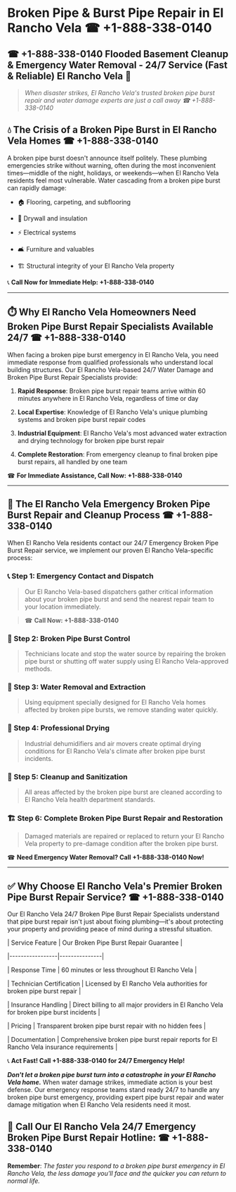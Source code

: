 # Broken Pipe & Burst Pipe Repair in El Rancho Vela ☎ +1-888-338-0140  
## ☎ +1-888-338-0140 Flooded Basement Cleanup & Emergency Water Removal - 24/7 Service (Fast & Reliable) El Rancho Vela 🚨  

> *When disaster strikes, El Rancho Vela's trusted broken pipe burst repair and water damage experts are just a call away ☎ +1-888-338-0140*  

## 💧 The Crisis of a Broken Pipe Burst in El Rancho Vela Homes ☎ +1-888-338-0140  

A broken pipe burst doesn't announce itself politely. These plumbing emergencies strike without warning, often during the most inconvenient times—middle of the night, holidays, or weekends—when El Rancho Vela residents feel most vulnerable. Water cascading from a broken pipe burst can rapidly damage:  

* 🏠 Flooring, carpeting, and subflooring  
* 🧱 Drywall and insulation  
* ⚡ Electrical systems  
* 🛋️ Furniture and valuables  
* 🏗️ Structural integrity of your El Rancho Vela property  

📞 **Call Now for Immediate Help: +1-888-338-0140**  

---  

## ⏱️ Why El Rancho Vela Homeowners Need Broken Pipe Burst Repair Specialists Available 24/7 ☎ +1-888-338-0140  

When facing a broken pipe burst emergency in El Rancho Vela, you need immediate response from qualified professionals who understand local building structures. Our El Rancho Vela-based 24/7 Water Damage and Broken Pipe Burst Repair Specialists provide:  

1. **Rapid Response**: Broken pipe burst repair teams arrive within 60 minutes anywhere in El Rancho Vela, regardless of time or day  
2. **Local Expertise**: Knowledge of El Rancho Vela's unique plumbing systems and broken pipe burst repair codes  
3. **Industrial Equipment**: El Rancho Vela's most advanced water extraction and drying technology for broken pipe burst repair  
4. **Complete Restoration**: From emergency cleanup to final broken pipe burst repairs, all handled by one team  

☎ **For Immediate Assistance, Call Now: +1-888-338-0140**  

---  

## 🔧 The El Rancho Vela Emergency Broken Pipe Burst Repair and Cleanup Process ☎ +1-888-338-0140  

When El Rancho Vela residents contact our 24/7 Emergency Broken Pipe Burst Repair service, we implement our proven El Rancho Vela-specific process:  

### 📞 Step 1: Emergency Contact and Dispatch  
> Our El Rancho Vela-based dispatchers gather critical information about your broken pipe burst and send the nearest repair team to your location immediately.  
> ☎ **Call Now: +1-888-338-0140**  

### 🚿 Step 2: Broken Pipe Burst Control  
> Technicians locate and stop the water source by repairing the broken pipe burst or shutting off water supply using El Rancho Vela-approved methods.  

### 🌊 Step 3: Water Removal and Extraction  
> Using equipment specially designed for El Rancho Vela homes affected by broken pipe bursts, we remove standing water quickly.  

### 💨 Step 4: Professional Drying  
> Industrial dehumidifiers and air movers create optimal drying conditions for El Rancho Vela's climate after broken pipe burst incidents.  

### 🧼 Step 5: Cleanup and Sanitization  
> All areas affected by the broken pipe burst are cleaned according to El Rancho Vela health department standards.  

### 🏗️ Step 6: Complete Broken Pipe Burst Repair and Restoration  
> Damaged materials are repaired or replaced to return your El Rancho Vela property to pre-damage condition after the broken pipe burst.  

☎ **Need Emergency Water Removal? Call +1-888-338-0140 Now!**  

---  

## ✅ Why Choose El Rancho Vela's Premier Broken Pipe Burst Repair Service? ☎ +1-888-338-0140  

Our El Rancho Vela 24/7 Broken Pipe Burst Repair Specialists understand that pipe burst repair isn't just about fixing plumbing—it's about protecting your property and providing peace of mind during a stressful situation.  

| Service Feature | Our Broken Pipe Burst Repair Guarantee |  
|-----------------|---------------|  
| Response Time | 60 minutes or less throughout El Rancho Vela |  
| Technician Certification | Licensed by El Rancho Vela authorities for broken pipe burst repair |  
| Insurance Handling | Direct billing to all major providers in El Rancho Vela for broken pipe burst incidents |  
| Pricing | Transparent broken pipe burst repair with no hidden fees |  
| Documentation | Comprehensive broken pipe burst repair reports for El Rancho Vela insurance requirements |  

📞 **Act Fast! Call +1-888-338-0140 for 24/7 Emergency Help!**  

***Don't let a broken pipe burst turn into a catastrophe in your El Rancho Vela home.*** When water damage strikes, immediate action is your best defense. Our emergency response teams stand ready 24/7 to handle any broken pipe burst emergency, providing expert pipe burst repair and water damage mitigation when El Rancho Vela residents need it most.  

## 📱 Call Our El Rancho Vela 24/7 Emergency Broken Pipe Burst Repair Hotline: ☎ +1-888-338-0140  

**Remember**: *The faster you respond to a broken pipe burst emergency in El Rancho Vela, the less damage you'll face and the quicker you can return to normal life.*